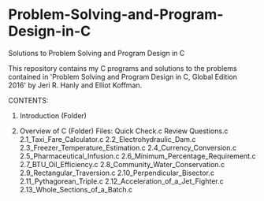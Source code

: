 # Problem-Solving-and-Program-Design-in-C
Solutions to Problem Solving and Program Design in C

This repository contains my C programs and solutions to the problems contained in 
'Problem Solving and Program Design in C, Global Edition 2016' 
by Jeri R. Hanly and Elliot Koffman.

CONTENTS:

1. Introduction (Folder)

2. Overview of C (Folder)
  Files:
  Quick Check.c
  Review Questions.c
  2.1_Taxi_Fare_Calculator.c
  2.2_Electrohydraulic_Dam.c
  2.3_Freezer_Temperature_Estimation.c
  2.4_Currency_Conversion.c
  2.5_Pharmaceutical_Infusion.c
  2.6_Minimum_Percentage_Requirement.c
  2.7_BTU_Oil_Efficiency.c
  2.8_Community_Water_Conservation.c
  2.9_Rectangular_Traversion.c
  2.10_Perpendicular_Bisector.c
  2.11_Pythagorean_Triple.c
  2.12_Acceleration_of_a_Jet_Fighter.c
  2.13_Whole_Sections_of_a_Batch.c
  
  
